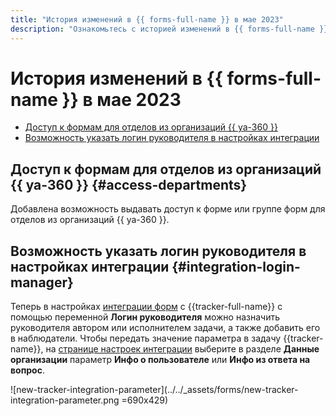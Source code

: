 ```yaml
---
title: "История изменений в {{ forms-full-name }} в мае 2023"
description: "Ознакомьтесь с историей изменений в {{ forms-full-name }} за май 2023."
---
```


# История изменений в {{ forms-full-name }} в мае 2023

* [Доступ к формам для отделов из организаций {{ ya-360 }}](#access-departments)
* [Возможность указать логин руководителя в настройках интеграции](#integration-login-manager)

## Доступ к формам для отделов из организаций {{ ya-360 }} {#access-departments}

Добавлена возможность выдавать доступ к форме или группе форм для отделов из организаций {{ ya-360 }}.

## Возможность указать логин руководителя в настройках интеграции {#integration-login-manager}

Теперь в настройках [интеграции форм](../create-task.md) с {{tracker-full-name}} с помощью переменной **Логин руководителя** можно назначить руководителя автором или исполнителем задачи, а также добавить его в наблюдатели.
Чтобы передать значение параметра в задачу {{tracker-name}}, на [странице настроек интеграции](../vars.md) выберите в разделе **Данные организации** параметр **Инфо о пользователе** или **Инфо из ответа на вопрос**.

![new-tracker-integration-parameter](../../_assets/forms/new-tracker-integration-parameter.png =690x429)
